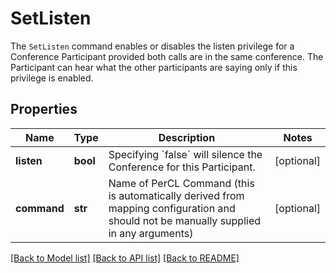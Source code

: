 # SetListen

The `SetListen` command enables or disables the listen privilege for a Conference Participant provided both calls are in the same conference. The Participant can hear what the other participants are saying only if this privilege is enabled.
## Properties
Name | Type | Description | Notes
------------ | ------------- | ------------- | -------------
**listen** | **bool** | Specifying &#x60;false&#x60; will silence the Conference for this Participant. | [optional] 
**command** | **str** | Name of PerCL Command (this is automatically derived from mapping configuration and should not be manually supplied in any arguments) | [optional] 

[[Back to Model list]](../README.md#documentation-for-models) [[Back to API list]](../README.md#documentation-for-api-endpoints) [[Back to README]](../README.md)


